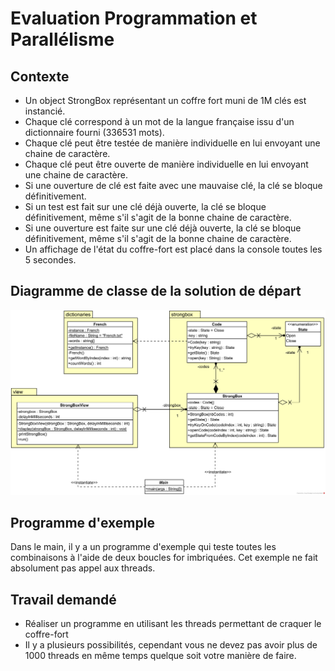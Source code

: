 # Evaluation Programmation et Parallélisme

## Contexte
- Un object StrongBox représentant un coffre fort muni de 1M clés est instancié.
- Chaque clé correspond à un mot de la langue française issu d'un dictionnaire fourni (336531 mots).
- Chaque clé peut être testée de manière individuelle en lui envoyant une chaine de caractère.
- Chaque clé peut être ouverte de manière individuelle en lui envoyant une chaine de caractère.
- Si une ouverture de clé est faite avec une mauvaise clé, la clé se bloque définitivement.
- Si un test est fait sur une clé déjà ouverte, la clé se bloque définitivement, même s'il s'agit de la bonne chaine de caractère.
- Si une ouverture est faite sur une clé déjà ouverte, la clé se bloque définitivement, même s'il s'agit de la bonne chaine de caractère.
- Un affichage de l'état du coffre-fort est placé dans la console toutes les 5 secondes.

## Diagramme de classe de la solution de départ
![Diagramme de classe](https://github.com/Jean-Aymeric/EvalNFS05-Parallel/blob/master/ClassDiagram.png)

## Programme d'exemple
Dans le main, il y a un programme d'exemple qui teste toutes les combinaisons à l'aide de deux boucles for imbriquées. Cet exemple ne fait absolument pas appel aux threads.

## Travail demandé
- Réaliser un programme en utilisant les threads permettant de craquer le coffre-fort
- Il y a plusieurs possibilités, cependant vous ne devez pas avoir plus de 1000 threads en même temps quelque soit votre manière de faire.

